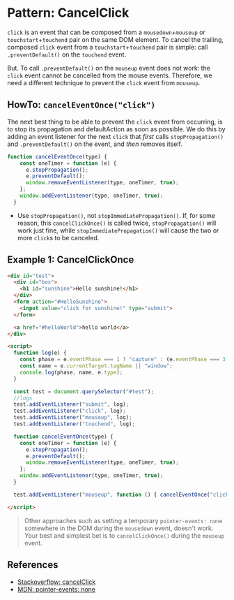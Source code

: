 # Pattern: CancelClick

`click` is an event that can be composed from a `mousedown`+`mouseup` or `touchstart`+`touchend` 
pair on the same DOM element. To cancel the trailing, composed `click` event from a 
`touchstart`+`touchend` pair is simple: call `.preventDefault()` on the `touchend` event.

But. To call `.preventDefault()` on the `mouseup` event does not work: the `click` event cannot
be cancelled from the mouse events. Therefore, we need a different technique to prevent the 
`click` event from `mouseup`.

## HowTo: `cancelEventOnce("click")`

The next best thing to be able to prevent the `click` event from occurring, is to stop its propagation
and defaultAction as soon as possible. We do this by adding an event listener for the next `click` 
that *first* calls `stopPropagation()` and `.preventDefault()` on the event, and *then* removes itself.

```javascript
function cancelEventOnce(type) {
    const oneTimer = function (e) {
      e.stopPropagation();
      e.preventDefault();
      window.removeEventListener(type, oneTimer, true);
    };
    window.addEventListener(type, oneTimer, true);
  }
```
 * Use `stopPropagation()`, not `stopImmediatePropagation()`. 
   If, for some reason, this `cancelClickOnce()` is called twice, 
   `stopPropagation()` will work just fine, while `stopImmediatePropagation()` will cause the two or 
   more `click`s to be canceled. 

## Example 1: CancelClickOnce

```html
<div id="test">
  <div id="box">
    <h1 id="sunshine">Hello sunshine!</h1>
  </div>
  <form action="#HelloSunshine">
    <input value="click for sunshine!" type="submit">
  </form>

  <a href="#helloWorld">hello world</a>
</div>

<script>
  function log(e) {
    const phase = e.eventPhase === 1 ? "capture" : (e.eventPhase === 3 ? "bubble" : "target");
    const name = e.currentTarget.tagName || "window";
    console.log(phase, name, e.type);
  }

  const test = document.querySelector("#test");
  //logs
  test.addEventListener("submit", log);
  test.addEventListener("click", log);
  test.addEventListener("mouseup", log);
  test.addEventListener("touchend", log);

  function cancelEventOnce(type) {
    const oneTimer = function (e) {
      e.stopPropagation();
      e.preventDefault();
      window.removeEventListener(type, oneTimer, true);
    };
    window.addEventListener(type, oneTimer, true);
  }

  test.addEventListener("mouseup", function () { cancelEventOnce("click"); });

</script>
```

> Other approaches such as setting a temporary `pointer-events: none` somewhere in the DOM during the 
> `mousedown` event, doesn't work. Your best and simplest bet is to `cancelClickOnce()` during the 
> `mouseup` event.

## References

 * [Stackoverflow: cancelClick](https://stackoverflow.com/questions/17441810/pointer-events-none-does-not-work-in-ie9-and-ie10#answer-17441921)
 * [MDN: pointer-events: none](https://css-tricks.com/almanac/properties/p/pointer-events/)